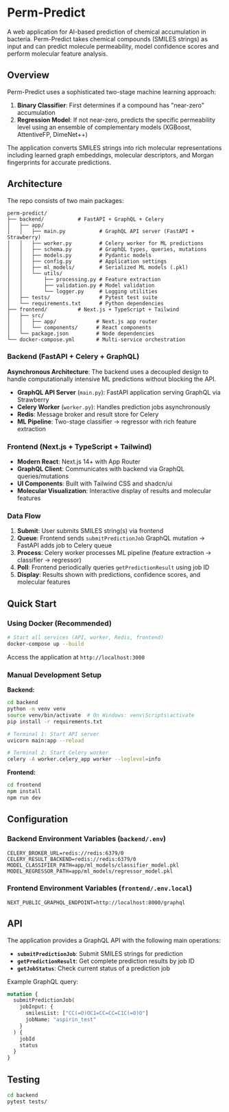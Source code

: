 # Perm-Predict

A web application for AI-based prediction of chemical accumulation in bacteria. Perm-Predict takes chemical compounds (SMILES strings) as input and can predict molecule permeability, model confidence scores and perform molecular feature analysis.

## Overview

Perm-Predict uses a sophisticated two-stage machine learning approach:

1. **Binary Classifier**: First determines if a compound has "near-zero" accumulation
2. **Regression Model**: If not near-zero, predicts the specific permeability level using an ensemble of complementary models (XGBoost, AttentiveFP, DimeNet++)

The application converts SMILES strings into rich molecular representations including learned graph embeddings, molecular descriptors, and Morgan fingerprints for accurate predictions.

## Architecture

The repo consists of two main packages:

```
perm-predict/
├── backend/           # FastAPI + GraphQL + Celery
│   ├── app/
│   │   ├── main.py           # GraphQL API server (FastAPI + Strawberry)
│   │   ├── worker.py         # Celery worker for ML predictions
│   │   ├── schema.py         # GraphQL types, queries, mutations
│   │   ├── models.py         # Pydantic models
│   │   ├── config.py         # Application settings
│   │   ├── ml_models/        # Serialized ML models (.pkl)
│   │   └── utils/
│   │       ├── processing.py # Feature extraction
│   │       ├── validation.py # Model validation
│   │       └── logger.py     # Logging utilities
│   ├── tests/                # Pytest test suite
│   └── requirements.txt      # Python dependencies
├── frontend/          # Next.js + TypeScript + Tailwind
│   ├── src/
│   │   ├── app/             # Next.js app router
│   │   └── components/      # React components
│   └── package.json         # Node dependencies
└── docker-compose.yml       # Multi-service orchestration
```

### Backend (FastAPI + Celery + GraphQL)

**Asynchronous Architecture**: The backend uses a decoupled design to handle computationally intensive ML predictions without blocking the API.

- **GraphQL API Server** (`main.py`): FastAPI application serving GraphQL via Strawberry
- **Celery Worker** (`worker.py`): Handles prediction jobs asynchronously
- **Redis**: Message broker and result store for Celery
- **ML Pipeline**: Two-stage classifier → regressor with rich feature extraction

### Frontend (Next.js + TypeScript + Tailwind)

- **Modern React**: Next.js 14+ with App Router
- **GraphQL Client**: Communicates with backend via GraphQL queries/mutations
- **UI Components**: Built with Tailwind CSS and shadcn/ui
- **Molecular Visualization**: Interactive display of results and molecular features

### Data Flow

1. **Submit**: User submits SMILES string(s) via frontend
2. **Queue**: Frontend sends `submitPredictionJob` GraphQL mutation → FastAPI adds job to Celery queue
3. **Process**: Celery worker processes ML pipeline (feature extraction → classifier → regressor)
4. **Poll**: Frontend periodically queries `getPredictionResult` using job ID
5. **Display**: Results shown with predictions, confidence scores, and molecular features

## Quick Start

### Using Docker (Recommended)

```bash
# Start all services (API, worker, Redis, frontend)
docker-compose up --build
```

Access the application at `http://localhost:3000`

### Manual Development Setup

**Backend:**

```bash
cd backend
python -m venv venv
source venv/bin/activate  # On Windows: venv\Scripts\activate
pip install -r requirements.txt

# Terminal 1: Start API server
uvicorn main:app --reload

# Terminal 2: Start Celery worker
celery -A worker.celery_app worker --loglevel=info
```

**Frontend:**

```bash
cd frontend
npm install
npm run dev
```

## Configuration

### Backend Environment Variables (`backend/.env`)

```
CELERY_BROKER_URL=redis://redis:6379/0
CELERY_RESULT_BACKEND=redis://redis:6379/0
MODEL_CLASSIFIER_PATH=app/ml_models/classifier_model.pkl
MODEL_REGRESSOR_PATH=app/ml_models/regressor_model.pkl
```

### Frontend Environment Variables (`frontend/.env.local`)

```
NEXT_PUBLIC_GRAPHQL_ENDPOINT=http://localhost:8000/graphql
```

## API

The application provides a GraphQL API with the following main operations:

- **`submitPredictionJob`**: Submit SMILES strings for prediction
- **`getPredictionResult`**: Get complete prediction results by job ID
- **`getJobStatus`**: Check current status of a prediction job

Example GraphQL query:

```graphql
mutation {
  submitPredictionJob(
    jobInput: {
      smilesList: ["CC(=O)OC1=CC=CC=C1C(=O)O"]
      jobName: "aspirin_test"
    }
  ) {
    jobId
    status
  }
}
```

## Testing

```bash
cd backend
pytest tests/
```
